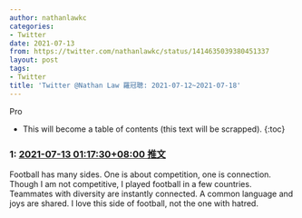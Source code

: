 ```yaml
---
author: nathanlawkc
categories:
- Twitter
date: 2021-07-13
from: https://twitter.com/nathanlawkc/status/1414635039380451337
layout: post
tags:
- Twitter
title: 'Twitter @Nathan Law 羅冠聰: 2021-07-12~2021-07-18'
---
```


Pro

* This will become a table of contents (this text will be scrapped).
{:toc}

### 1: [2021-07-13 01:17:30+08:00 推文](https://twitter.com/nathanlawkc/status/1414635039380451337)

Football has many sides. One is about competition, one is connection. Though I am not competitive, I played football in a few countries. Teammates with diversity are instantly connected. A common language and joys are shared. I love this side of football, not the one with hatred.

